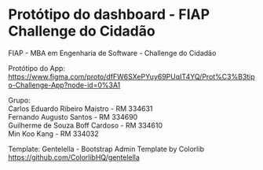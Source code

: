 # Protótipo do dashboard  - FIAP Challenge do Cidadão

FIAP - MBA em Engenharia de Software - Challenge do Cidadão

Protótipo do App: https://www.figma.com/proto/dfFW6SXePYuy69PUqIT4YQ/Prot%C3%B3tipo-Challenge-App?node-id=0%3A1

Grupo:<br/>
Carlos Eduardo Ribeiro Maistro - RM 334631<br/>
Fernando Augusto Santos - RM 334690<br/>
Guilherme de Souza Boff Cardoso - RM 334610<br/>
Min Koo Kang - RM 334032

Template: Gentelella - Bootstrap Admin Template by Colorlib
https://github.com/ColorlibHQ/gentelella
